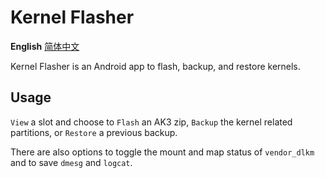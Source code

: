 # Kernel Flasher

**English** [简体中文](README_CN.md)

Kernel Flasher is an Android app to flash, backup, and restore kernels.

## Usage

`View` a slot and choose to `Flash` an AK3 zip, `Backup` the kernel related partitions, or `Restore` a previous backup.

There are also options to toggle the mount and map status of `vendor_dlkm` and to save `dmesg` and `logcat`.
